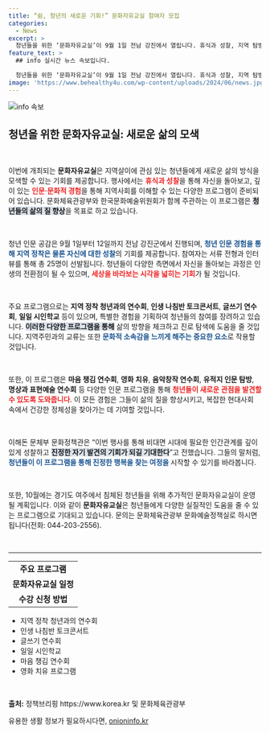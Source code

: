 ```yaml
---
title: “쉼, 청년의 새로운 기회!” 문화자유교실 참여자 모집
categories:
  - News
excerpt: >
  청년들을 위한 ‘문화자유교실’이 9월 1일 전남 강진에서 열립니다. 휴식과 성찰, 지역 탐방을 통해 새로운 삶의 방식을 찾고 싶은 청년들에게 기회를 제공합니다. 지금 신청하세요!
feature_text: >
  ## info 실시간 뉴스 속보입니다.

  청년들을 위한 ‘문화자유교실’이 9월 1일 전남 강진에서 열립니다. 휴식과 성찰, 지역 탐방을 통해 새로운 삶의 방식을 찾고 싶은 청년들에게 기회를 제공합니다. 지금 신청하세요!
image: 'https://www.behealthy4u.com/wp-content/uploads/2024/06/news.jpg'
---
```


<p><img src="https://www.behealthy4u.com/wp-content/uploads/2024/06/news.jpg" alt="info 속보" /></p>

<h2 data-ke-size="size26">청년을 위한 문화자유교실: 새로운 삶의 모색</h2>

<p data-ke-size="size16">&nbsp;</p>

<p>이번에 개최되는 <b>문화자유교실</b>은 지역살이에 관심 있는 청년들에게 새로운 삶의 방식을 모색할 수 있는 기회를 제공합니다. 행사에서는 <b><span style="color: #ee2323;">휴식과 성찰</span></b>을 통해 자신을 돌아보고, 깊이 있는 <b><span style="color: #ee2323;">인문·문화적 경험</span></b>을 통해 지역사회를 이해할 수 있는 다양한 프로그램이 준비되어 있습니다. 문화체육관광부와 한국문화예술위원회가 함께 주관하는 이 프로그램은 <b><span style="background-color: #21538527;">청년들의 삶의 질 향상</span></b>을 목표로 하고 있습니다.</p>

<p data-ke-size="size16">&nbsp;</p>

<p>청년 인문 공감은 9월 1일부터 12일까지 전남 강진군에서 진행되며, <b><span style="color: #1a5490;">청년 인문 경험을 통해 지역 정착은 물론 자신에 대한 성찰</span></b>의 기회를 제공합니다. 참여자는 서류 전형과 인터뷰를 통해 총 25명이 선발됩니다. 청년들이 다양한 측면에서 자신을 돌아보는 과정은 인생의 전환점이 될 수 있으며, <b><span style="color: #ee2323;">세상을 바라보는 시각을 넓히는 기회</span></b>가 될 것입니다.</p>

<p data-ke-size="size16">&nbsp;</p>

<p>주요 프로그램으로는 <b>지역 정착 청년과의 연수회</b>, <b>인생 나침반 토크콘서트</b>, <b>글쓰기 연수회</b>, <b>일일 시인학교</b> 등이 있으며, 특별한 경험을 기획하여 청년들의 참여를 장려하고 있습니다. <b><span style="background-color: #21538527;">이러한 다양한 프로그램을 통해</span></b> 삶의 방향을 체크하고 진로 탐색에 도움을 줄 것입니다. 지역주민과의 교류는 또한 <b><span style="color: #1a5490;">문화적 소속감을 느끼게 해주는 중요한 요소</span></b>로 작용할 것입니다.</p>

<p data-ke-size="size16">&nbsp;</p>

<p>또한, 이 프로그램은 <b>마음 챙김 연수회</b>, <b>영화 치유</b>, <b>음악창작 연수회</b>, <b>유적지 인문 탐방</b>, <b>명상과 표현예술 연수회</b> 등 다양한 인문 프로그램을 통해 <b><span style="color: #ee2323;">청년들이 새로운 관점을 발견할 수 있도록 도와줍니다</span></b>. 이 모든 경험은 그들이 삶의 질을 향상시키고, 복잡한 현대사회 속에서 건강한 정체성을 찾아가는 데 기여할 것입니다.</p>

<p data-ke-size="size16">&nbsp;</p>

<p>이해돈 문체부 문화정책관은 “이번 행사를 통해 비대면 시대에 필요한 인간관계를 깊이 있게 성찰하고 <b><span style="background-color: #21538527;">진정한 자기 발견의 기회가 되길 기대한다</span></b>”고 전했습니다. 그들의 말처럼, <b><span style="color: #1a5490;">청년들이 이 프로그램을 통해 진정한 행복을 찾는 여정을 </span></b>시작할 수 있기를 바라봅니다.</p>

<p data-ke-size="size16">&nbsp;</p>

<p>또한, 10월에는 경기도 여주에서 침체된 청년들을 위해 추가적인 문화자유교실이 운영될 계획입니다. 이와 같이 <b>문화자유교실</b>은 청년들에게 다양한 실질적인 도움을 줄 수 있는 프로그램으로 기대되고 있습니다. 문의는 문화체육관광부 문화예술정책실로 하시면 됩니다(전화: 044-203-2556).</p>

<p data-ke-size="size16">&nbsp;</p>

<hr />

<table style="width: 100%;">
  <tr>
    <td style="text-align: center; height: 17px;"><b>주요 프로그램</b></td>
  </tr>
  <tr>
    <td style="text-align: center; height: 17px;"><b>문화자유교실 일정</b></td>
  </tr>
  <tr>
    <td style="text-align: center; height: 17px;"><b>수강 신청 방법</b></td>
  </tr>
</table>

<ul>
  <li>지역 정착 청년과의 연수회</li>
  <li>인생 나침반 토크콘서트</li>
  <li>글쓰기 연수회</li>
  <li>일일 시인학교</li>
  <li>마음 챙김 연수회</li>
  <li>영화 치유 프로그램</li>
</ul>

<p data-ke-size="size16">&nbsp;</p>

<p><strong>출처:</strong> 정책브리핑 https://www.korea.kr 및 문화체육관광부</p>
유용한 생활 정보가 필요하시다면, <a href="https://onioninfo.kr" rel="dofollow">onioninfo.kr</a>


